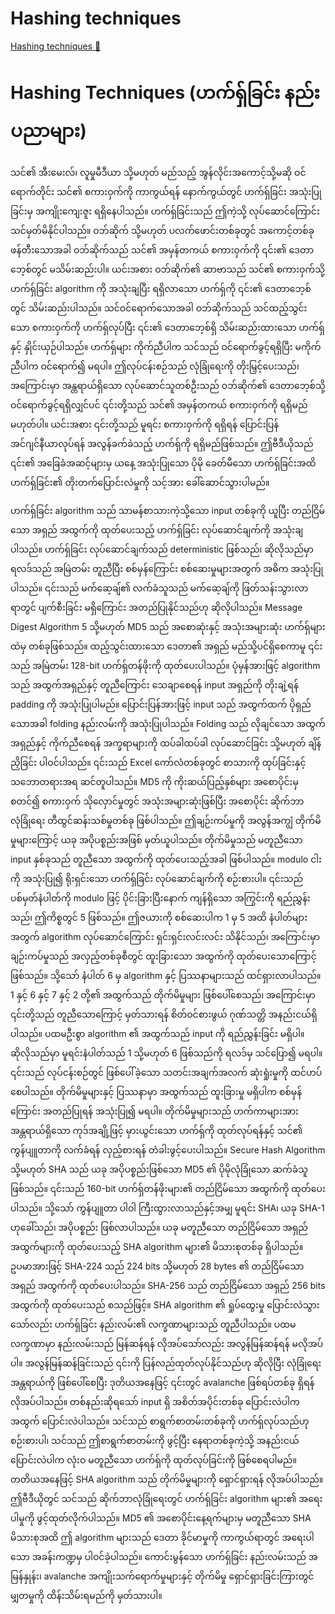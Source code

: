 # Hashing techniques

[Hashing techniques 🔗](https://www.coursera.org/learn/microsoft-sc-900-exam-preparation-and-practice/lecture/1UIk0/hashing-techniques)

# Hashing Techniques (ဟက်ရှ်ခြင်း နည်းပညာများ)

သင်၏ အီးမေးလ်၊ လူမှုမီဒီယာ သို့မဟုတ် မည်သည့် အွန်လိုင်းအကောင့်သို့မဆို ဝင်ရောက်တိုင်း သင်၏ စကားဝှက်ကို ကာကွယ်ရန် နောက်ကွယ်တွင် ဟက်ရှ်ခြင်း အသုံးပြုခြင်းမှ အကျိုးကျေးဇူး ရရှိနေပါသည်။ ဟက်ရှ်ခြင်းသည် ဤကဲ့သို့ လုပ်ဆောင်ကြောင်း သင်မှတ်မိနိုင်ပါသည်။ ဝဘ်ဆိုက် သို့မဟုတ် ပလက်ဖောင်းတစ်ခုတွင် အကောင့်တစ်ခု ဖန်တီးသောအခါ ဝဘ်ဆိုက်သည် သင်၏ အမှန်တကယ် စကားဝှက်ကို ၎င်း၏ ဒေတာဘေ့စ်တွင် မသိမ်းဆည်းပါ။ ယင်းအစား ဝဘ်ဆိုက်၏ ဆာဗာသည် သင်၏ စကားဝှက်သို့ ဟက်ရှ်ခြင်း algorithm ကို အသုံးချပြီး ရရှိလာသော ဟက်ရှ်ကို ၎င်း၏ ဒေတာဘေ့စ်တွင် သိမ်းဆည်းပါသည်။ သင်ဝင်ရောက်သောအခါ ဝဘ်ဆိုက်သည် သင်ထည့်သွင်းသော စကားဝှက်ကို ဟက်ရှ်လုပ်ပြီး ၎င်း၏ ဒေတာဘေ့စ်ရှိ သိမ်းဆည်းထားသော ဟက်ရှ်နှင့် နှိုင်းယှဉ်ပါသည်။ ဟက်ရှ်များ ကိုက်ညီပါက သင်သည် ဝင်ရောက်ခွင့်ရရှိပြီး မကိုက်ညီပါက ဝင်ရောက်၍ မရပါ။ ဤလုပ်ငန်းစဉ်သည် လုံခြုံရေးကို တိုးမြှင့်ပေးသည်၊ အကြောင်းမှာ အန္တရာယ်ရှိသော လုပ်ဆောင်သူတစ်ဦးသည် ဝဘ်ဆိုက်၏ ဒေတာဘေ့စ်သို့ ဝင်ရောက်ခွင့်ရရှိလျှင်ပင် ၎င်းတို့သည် သင်၏ အမှန်တကယ် စကားဝှက်ကို ရရှိမည် မဟုတ်ပါ။ ယင်းအစား ၎င်းတို့သည် မူရင်း စကားဝှက်ကို ရရှိရန် ပြောင်းပြန် အင်ဂျင်နီယာလုပ်ရန် အလွန်ခက်ခဲသည့် ဟက်ရှ်ကို ရရှိမည်ဖြစ်သည်။ ဤဗီဒီယိုသည် ၎င်း၏ အခြေခံအဆင့်များမှ ယနေ့ အသုံးပြုသော ပိုမို ခေတ်မီသော ဟက်ရှ်ခြင်းအထိ ဟက်ရှ်ခြင်း၏ တိုးတက်ပြောင်းလဲမှုကို သင့်အား ခေါ်ဆောင်သွားပါမည်။

ဟက်ရှ်ခြင်း algorithm သည် သာမန်စာသားကဲ့သို့သော input တစ်ခုကို ယူပြီး တည်ငြိမ်သော အရှည် အထွက်ကို ထုတ်ပေးသည့် ဟက်ရှ်ခြင်း လုပ်ဆောင်ချက်ကို အသုံးချပါသည်။ ဟက်ရှ်ခြင်း လုပ်ဆောင်ချက်သည် deterministic ဖြစ်သည်၊ ဆိုလိုသည်မှာ ရလဒ်သည် အမြဲတမ်း တူညီပြီး စစ်မှန်ကြောင်း စစ်ဆေးမှုများအတွက် အဓိက အသုံးပြုပါသည်။ ၎င်းသည် မက်ဆေ့ချ်၏ လက်ခံသူသည် မက်ဆေ့ချ်ကို ဖြတ်သန်းသွားလာရာတွင် ပျက်စီးခြင်း မရှိကြောင်း အတည်ပြုနိုင်သည်ဟု ဆိုလိုပါသည်။ Message Digest Algorithm 5 သို့မဟုတ် MD5 သည် အစောဆုံးနှင့် အသုံးအများဆုံး ဟက်ရှ်များထဲမှ တစ်ခုဖြစ်သည်။ ထည့်သွင်းထားသော ဒေတာ၏ အရှည် မည်သို့ပင်ရှိစေကာမူ ၎င်းသည် အမြဲတမ်း 128-bit ဟက်ရှ်တန်ဖိုးကို ထုတ်ပေးပါသည်။ ပုံမှန်အားဖြင့် algorithm သည် အထွက်အရှည်နှင့် တူညီကြောင်း သေချာစေရန် input အရှည်ကို တိုးချဲ့ရန် padding ကို အသုံးပြုပါမည်။ ပြောင်းပြန်အားဖြင့် input သည် အထွက်ထက် ပိုရှည်သောအခါ folding နည်းလမ်းကို အသုံးပြုပါသည်။ Folding သည် လိုချင်သော အထွက်အရှည်နှင့် ကိုက်ညီစေရန် အက္ခရာများကို ထပ်ခါထပ်ခါ လုပ်ဆောင်ခြင်း သို့မဟုတ် ချိန်ညှိခြင်း ပါဝင်ပါသည်။ ၎င်းသည် Excel ကော်လံတစ်ခုတွင် စာသားကို ထုပ်ခြင်းနှင့် သဘောတရားအရ ဆင်တူပါသည်။ MD5 ကို ကိုးဆယ်ပြည့်နှစ်များ အစောပိုင်းမှ စတင်၍ စကားဝှက် သိုလှောင်မှုတွင် အသုံးအများဆုံးဖြစ်ပြီး အစောပိုင်း ဆိုက်ဘာလုံခြုံရေး တီထွင်ဆန်းသစ်မှုတစ်ခု ဖြစ်ပါသည်။ ဤချဉ်းကပ်မှုကို အလွန်အကျွံ တိုက်မိမှုများကြောင့် ယခု အပိုပစ္စည်းအဖြစ် မှတ်ယူပါသည်။ တိုက်မိမှုသည် မတူညီသော input နှစ်ခုသည် တူညီသော အထွက်ကို ထုတ်ပေးသည့်အခါ ဖြစ်ပါသည်။ modulo ငါးကို အသုံးပြု၍ ရိုးရှင်းသော ဟက်ရှ်ခြင်း လုပ်ဆောင်ချက်ကို စဉ်းစားပါ။ ၎င်းသည် ပစ်မှတ်နံပါတ်ကို modulo ဖြင့် ပိုင်းခြားပြီးနောက် ကျန်ရှိသော အကြွင်းကို ရည်ညွှန်းသည်၊ ဤကိစ္စတွင် 5 ဖြစ်သည်။ ဤဇယားကို စစ်ဆေးပါက 1 မှ 5 အထိ နံပါတ်များအတွက် algorithm လုပ်ဆောင်ကြောင်း ရှင်းရှင်းလင်းလင်း သိနိုင်သည်၊ အကြောင်းမှာ ချဉ်းကပ်မှုသည် အလှည့်တစ်ခုစီတွင် ထူးခြားသော အထွက်ကို ထုတ်ပေးသောကြောင့် ဖြစ်သည်။ သို့သော် နံပါတ် 6 မှ algorithm နှင့် ပြဿနာများသည် ထင်ရှားလာပါသည်။ 1 နှင့် 6 နှင့် 7 နှင့် 2 တို့၏ အထွက်သည် တိုက်မိမှုများ ဖြစ်ပေါ်စေသည်၊ အကြောင်းမှာ ၎င်းတို့သည် တူညီသောကြောင့် မှတ်သားရန် စိတ်ဝင်စားဖွယ် ဂုဏ်သတ္တိ အနည်းငယ်ရှိပါသည်။ ပထမဦးစွာ algorithm ၏ အထွက်သည် input ကို ရည်ညွှန်းခြင်း မရှိပါ။ ဆိုလိုသည်မှာ မူရင်းနံပါတ်သည် 1 သို့မဟုတ် 6 ဖြစ်သည်ကို ရလဒ်မှ သင်ပြော၍ မရပါ။ ၎င်းသည် လုပ်ငန်းစဉ်တွင် ဖြစ်ပေါ်ခဲ့သော သတင်းအချက်အလက် ဆုံးရှုံးမှုကို ထင်ဟပ်စေပါသည်။ တိုက်မိမှုများနှင့် ပြဿနာမှာ အထွက်သည် ထူးခြားမှု မရှိပါက စစ်မှန်ကြောင်း အတည်ပြုရန် အသုံးပြု၍ မရပါ။ တိုက်မိမှုများသည် ဟက်ကာများအား အန္တရာယ်ရှိသော ကုဒ်အချို့ဖြင့် မှားယွင်းသော ဟက်ရှ်ကို ထုတ်လုပ်ရန်နှင့် သင်၏ ကွန်ပျူတာကို လက်ခံရန် လှည့်စားရန် တံခါးဖွင့်ပေးပါသည်။ Secure Hash Algorithm သို့မဟုတ် SHA သည် ယခု အပိုပစ္စည်းဖြစ်သော MD5 ၏ ပိုမိုလုံခြုံသော ဆက်ခံသူဖြစ်သည်။ ၎င်းသည် 160-bit ဟက်ရှ်တန်ဖိုးများ၏ တည်ငြိမ်သော အထွက်ကို ထုတ်ပေးပါသည်။ သို့သော် ကွန်ပျူတာ ပါဝါ ကြီးထွားလာသည်နှင့်အမျှ မူရင်း SHA၊ ယခု SHA-1 ဟုခေါ်သည်၊ အပိုပစ္စည်း ဖြစ်လာပါသည်။ ယခု မတူညီသော တည်ငြိမ်သော အရှည် အထွက်များကို ထုတ်ပေးသည့် SHA algorithm များ၏ မိသားစုတစ်ခု ရှိပါသည်။ ဥပမာအားဖြင့် SHA-224 သည် 224 bits သို့မဟုတ် 28 bytes ၏ တည်ငြိမ်သော အရှည် အထွက်ကို ထုတ်ပေးပါသည်။ SHA-256 သည် တည်ငြိမ်သော အရှည် 256 bits အထွက်ကို ထုတ်ပေးသည် စသည်ဖြင့်။ SHA algorithm ၏ ရှုပ်ထွေးမှု ပြောင်းလဲသွားသော်လည်း ဟက်ရှ်ခြင်း နည်းလမ်း၏ လက္ခဏာများသည် တူညီပါသည်။ ပထမ လက္ခဏာမှာ နည်းလမ်းသည် မြန်ဆန်ရန် လိုအပ်သော်လည်း အလွန်မြန်ဆန်ရန် မလိုအပ်ပါ။ အလွန်မြန်ဆန်ခြင်းသည် ၎င်းကို ပြန်လည်ထုတ်လုပ်နိုင်သည်ဟု ဆိုလိုပြီး လုံခြုံရေး အန္တရာယ်ကို ဖြစ်ပေါ်စေပြီး ဒုတိယအနေဖြင့် ၎င်းတွင် avalanche ဖြစ်ရပ်တစ်ခု ရှိရန် လိုအပ်ပါသည်။ တစ်နည်းဆိုရသော် input ရှိ အစိတ်အပိုင်းတစ်ခု ပြောင်းလဲပါက အထွက် ပြောင်းလဲပါသည်။ သင်သည် စာရွက်စာတမ်းတစ်ခုကို ဟက်ရှ်လုပ်သည်ဟု စဉ်းစားပါ၊ သင်သည် ဤစာရွက်စာတမ်းကို ဖွင့်ပြီး နေရာတစ်ခုကဲ့သို့ အနည်းငယ် ပြောင်းလဲပါက လုံးဝ မတူညီသော ဟက်ရှ်ကို ထုတ်လုပ်ခြင်းကို ဖြစ်စေရပါမည်။ တတိယအနေဖြင့် SHA algorithm သည် တိုက်မိမှုများကို ရှောင်ရှားရန် လိုအပ်ပါသည်။ ဤဗီဒီယိုတွင် သင်သည် ဆိုက်ဘာလုံခြုံရေးတွင် ဟက်ရှ်ခြင်း algorithm များ၏ အရေးပါမှုကို ဖွင့်ထုတ်လိုက်ပါသည်။ MD5 ၏ အစောပိုင်းနေ့ရက်များမှ မတူညီသော SHA မိသားစုအထိ ဤ algorithm များသည် ဒေတာ ခိုင်မာမှုကို ကာကွယ်ရာတွင် အရေးပါသော အခန်းကဏ္ဍမှ ပါဝင်ခဲ့ပါသည်။ ကောင်းမွန်သော ဟက်ရှ်ခြင်း နည်းလမ်းသည် အမြန်နှုန်း၊ avalanche အကျိုးသက်ရောက်မှုများနှင့် တိုက်မိမှု ရှောင်ရှားခြင်းကြားတွင် မျှတမှုကို ထိန်းသိမ်းရမည်ကို မှတ်သားပါ။
